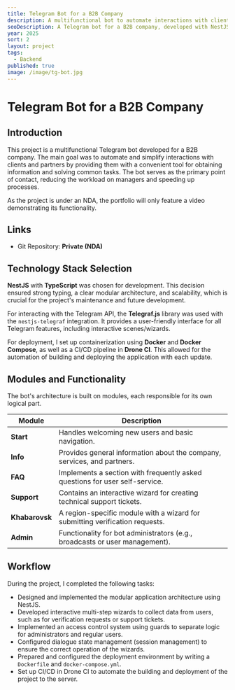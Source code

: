```yaml
---
title: Telegram Bot for a B2B Company
description: A multifunctional bot to automate interactions with clients and partners.
seoDescription: A Telegram bot for a B2B company, developed with NestJS and Telegraf.js. The project features a modular architecture, interactive wizards, an admin panel, and CI/CD using Docker and Drone.
year: 2025
sort: 2
layout: project
tags:
  - Backend
published: true
image: /image/tg-bot.jpg
---
```


# Telegram Bot for a B2B Company

## Introduction

This project is a multifunctional Telegram bot developed for a B2B company. The main goal was to automate and simplify interactions with clients and partners by providing them with a convenient tool for obtaining information and solving common tasks. The bot serves as the primary point of contact, reducing the workload on managers and speeding up processes.

As the project is under an NDA, the portfolio will only feature a video demonstrating its functionality.

## Links

- Git Repository: **Private (NDA)**

## Technology Stack Selection

**NestJS** with **TypeScript** was chosen for development. This decision ensured strong typing, a clear modular architecture, and scalability, which is crucial for the project's maintenance and future development.

For interacting with the Telegram API, the **Telegraf.js** library was used with the `nestjs-telegraf` integration. It provides a user-friendly interface for all Telegram features, including interactive scenes/wizards.

For deployment, I set up containerization using **Docker** and **Docker Compose**, as well as a CI/CD pipeline in **Drone CI**. This allowed for the automation of building and deploying the application with each update.

## Modules and Functionality

The bot's architecture is built on modules, each responsible for its own logical part.

| Module | Description |
| --- | --- |
| **Start** | Handles welcoming new users and basic navigation. |
| **Info** | Provides general information about the company, services, and partners. |
| **FAQ** | Implements a section with frequently asked questions for user self-service. |
| **Support** | Contains an interactive wizard for creating technical support tickets. |
| **Khabarovsk** | A region-specific module with a wizard for submitting verification requests. |
| **Admin** | Functionality for bot administrators (e.g., broadcasts or user management). |

## Workflow

During the project, I completed the following tasks:

- Designed and implemented the modular application architecture using NestJS.
- Developed interactive multi-step wizards to collect data from users, such as for verification requests or support tickets.
- Implemented an access control system using guards to separate logic for administrators and regular users.
- Configured dialogue state management (session management) to ensure the correct operation of the wizards.
- Prepared and configured the deployment environment by writing a `Dockerfile` and `docker-compose.yml`.
- Set up CI/CD in Drone CI to automate the building and deployment of the project to the server.
